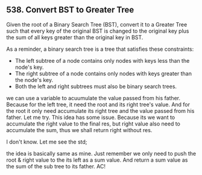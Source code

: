 ## 538. Convert BST to Greater Tree

Given the root of a Binary Search Tree (BST), convert it to a Greater Tree such that every key of the original BST is changed to the original key plus the sum of all keys greater than the original key in BST.

As a reminder, a binary search tree is a tree that satisfies these constraints:

* The left subtree of a node contains only nodes with keys less than the node's key.
* The right subtree of a node contains only nodes with keys greater than the node's key.
* Both the left and right subtrees must also be binary search trees.

we can use a variable to acuumulate the value passed from his father. Because for the left tree, it need the root and its right tree's value. And for the root it only need accumulate its right tree and the value passed from his father. Let me try. This idea has some issue. Because its we want to accumulate the right value to the final res, but right value also need to accumulate the sum, thus we shall return right without res.

I don't know. Let me see the std;

the idea is basically same as mine. Just remember we only need to push the root & right value to the its left as a sum value. And return a sum value as the sum of the sub tree to its father. AC!